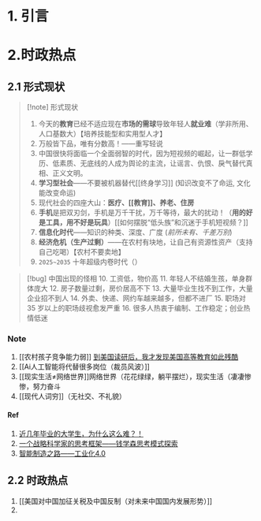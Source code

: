 # 1. 引言


# 2.时政热点
## 2.1 形式现状
> [!note] 形式现状
> 1. 今天的**教育**已经不适应现在**市场的需球**导致年轻人**就业难**（学非所用、人口基数大）【培养技能型和实用型人才】
> 2. 万般皆下品，唯有分数高！——重写轻说
> 3. 中国很快将面临一个全面弱智的时代，因为短视频的崛起，让一群低学历、低素质、无底线的人成为舆论的主流，让谣言、仇恨、戾气替代真相、正义文明。
> 4. **学习型社会**——不要被机器替代[[终身学习]] (知识改变不了命运, 文化能改变命运)
> 5. 现代社会的四座大山：**医疗、[[教育]]、养老、住房**
> 6. **手机**是把双刃剑，手机是万千干扰，万千等待，最大的扰动！（**用的好是工具，用不好是玩具**）[[如何摆脱“低头族”和沉迷于手机短视频？]]
> 7. **信息化时代**——知识的种类、深度、广度 (*前所未有、千差万别*)
> 8. **经济危机（生产过剩）**——在农村有块地，让自己有资源性资产（支持自己吃喝）【农村不要卖地】
> 9. `2025~2035` 十年超级内卷时代（）

> [!bug] 中国出现的怪相
> 10. 工资低，物价高
> 11. 年轻人不结婚生孩，单身群体庞大
> 12. 房子数量过剩，房价居高不下
> 13. 大量毕业生找不到工作，大量企业招不到人
> 14. 外卖、快递、网约车越来越多，但都不进厂
> 15. 职场对 35 岁以上的职场歧视愈发严重
> 16. 很多人热衷于编制、工作稳定；创业热情低迷

### Note
1. [[农村孩子竞争能力弱]] [到美国读研后，我才发现美国高等教育如此残酷](https://mp.weixin.qq.com/s/UVJhLsZWmjNpaKv53v7Z2A)
2. [[Ai人工智能将代替很多岗位（裁员风波）]]
3. [[现实生活≠网络世界]]网络世界（花花绿绿，躺平摆烂），现实生活（凄凄惨惨，努力奋斗
4.  [[现代人词穷]]（无社交、不礼貌）
#### Ref
1. [近几年毕业的大学生，为什么这么难？！](https://mp.weixin.qq.com/s/Zcs7Ub3btWe_rREE541VAQ)
2. [一个战略科学家的思考框架——钱学森思考模式探索](https://mp.weixin.qq.com/s/_6tUphh8OuaJKfv2O-5Fog)
3. [智能制造之路——工业化4.0](https://mp.weixin.qq.com/s/LZYchdP_9rmNg_aY4iIhCQ)
## 2.2 时政热点
1. [[美国对中国加征关税及中国反制（对未来中国国内发展形势）]]
2. 